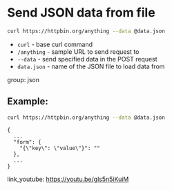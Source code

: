 # Send JSON data from file

```bash
curl https://httpbin.org/anything --data @data.json
```

- `curl` - base curl command
- `/anything` - sample URL to send request to
- `--data` - send specified data in the POST request
- `data.json` - name of the JSON file to load data from

group: json

## Example: 
```bash
curl https://httpbin.org/anything --data @data.json
```
```
{
  ...
  "form": {
    "{\"key\": \"value\"}": ""
  }, 
  ...
}
```

link_youtube: https://youtu.be/gls5n5iKuiM
